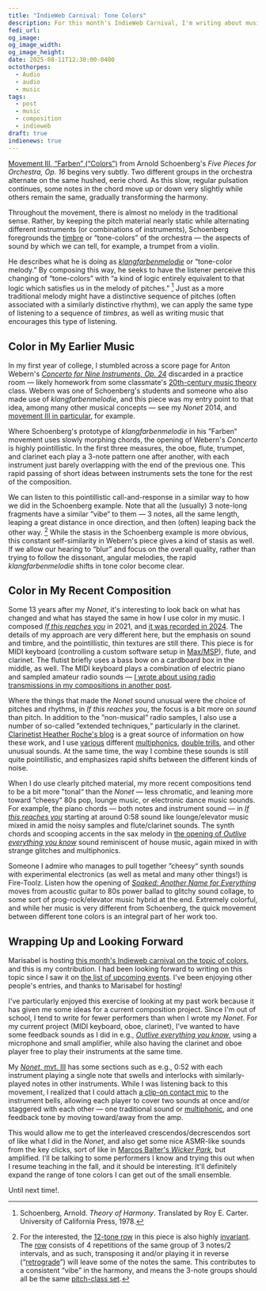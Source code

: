 ```yaml
---
title: "IndieWeb Carnival: Tone Colors"
description: For this month's IndieWeb Carnival, I'm writing about music that emphasizes timbre or “tone-color,” and how this kind of approach appears in my own composition.
fedi_url: 
og_image: 
og_image_width: 
og_image_height: 
date: 2025-08-11T12:30:00-0400
octothorpes:
  - Audio
  - audio
  - music
tags:
  - post
  - music
  - composition
  - indieweb
draft: true
indienews: true
---
```


<!-- <link rel="stylesheet" type="text/css" href="/styles/notes-photos.css">

<link rel="stylesheet" type="text/css" href="/styles/code/prism-perf-custom.css" />
<link rel="stylesheet" type="text/css" href="/styles/code/code-tweaks.css" /> -->

[Movement III, “Farben” (“Colors”)](https://www.youtube.com/watch?v=8AQx0V2lZs8&t=496s) from Arnold Schoenberg's *Five Pieces for Orchestra, Op. 16* begins very subtly. Two different groups in the orchestra alternate on the same hushed, eerie chord. As this slow, regular pulsation continues, some notes in the chord move up or down very slightly while others remain the same, gradually transforming the harmony.

Throughout the movement, there is almost no melody in the traditional sense. Rather, by keeping the pitch material nearly static while alternating different instruments (or combinations of instruments), Schoenberg foregrounds the [timbre](https://en.wikipedia.org/wiki/Timbre) or “tone-colors” of the orchestra — the aspects of sound by which we can tell, for example, a trumpet from a violin.

He describes what he is doing as [*klangfarbenmelodie*](https://en.wikipedia.org/wiki/Klangfarbenmelodie) or “tone-color melody.” By composing this way, he seeks to have the listener perceive this changing of “tone-colors” with “a kind of logic entirely equivalent to that logic which satisfies us in the melody of pitches.” [^1] Just as a more traditional melody might have a distinctive sequence of pitches (often associated with a similarly distinctive rhythm), we can apply the same type of listening to a sequence of *timbres*, as well as writing music that encourages this type of listening.

## Color in My Earlier Music

In my first year of college, I stumbled across a score page for Anton Webern's [*Concerto for Nine Instruments, Op. 24*](https://www.youtube.com/watch?v=pVQambrIKNo) discarded in a practice room — likely homework from some classmate's [20th-century music theory](https://en.wikipedia.org/wiki/20th-century_classical_music) class. Webern was one of Schoenberg's students and someone who also made use of *klangfarbenmelodie*, and this piece was my entry point to that idea, among many other musical concepts — see my *Nonet* 2014, and [movement III in particular](https://soundcloud.com/reilly-spitzfaden/nonet-iii?in=reilly-spitzfaden/sets/nonet-premiere), for example. 

Where Schoenberg's prototype of *klangfarbenmelodie* in his ”Farben“ movement uses slowly morphing chords, the opening of Webern's *Concerto* is highly pointillistic. In the first three measures, the oboe, flute, trumpet, and clarinet each play a 3-note pattern one after another, with each instrument just barely overlapping with the end of the previous one. This rapid passing of short ideas between instruments sets the tone for the rest of the composition. 

We can listen to this pointillistic call-and-response in a similar way to how we did in the Schoenberg example. Note that all the (usually) 3 note-long fragments have a similar ”vibe“ to them — 3 notes, all the same length, leaping a great distance in once direction, and then (often) leaping back the other way. [^2] While the stasis in the Schoenberg example is more obvious, this constant self-similarity in Webern's piece gives a kind of stasis as well. If we allow our hearing to “blur” and focus on the overall quality, rather than trying to follow the dissonant, angular melodies, the rapid *klangfarbenmelodie* shifts in tone color become clear.

<!--I can hear the similarities with Webern's *Concerto* in the short, angular, dissonant [motives](https://en.wikipedia.org/wiki/Motif_(music)) with large leaps between notes; in the way short ideas are rapidly passed between instruments, emphasizing tone color; and in the sparse, pointillistic [textures](https://en.wikipedia.org/wiki/Texture_(music)), among other features. -->

<!-- Webern also tended to write [12-tone rows](https://openmusictheory.github.io/twelveToneBasics.html) (the basic melodic/harmonic material in [12-tone music](https://en.wikipedia.org/wiki/Twelve-tone_technique)) with high amounts of internal consistency. For example, the row in his *Concerto* [is based on 4 copies of the same 3 notes/2 intervals](https://en.wikipedia.org/wiki/Concerto_for_Nine_Instruments_(Webern)#Composition) — a minor second and a minor third (e.g., B♭, B, and D). Even when the order of those notes is varied or the grouping is [transposed](https://en.wikipedia.org/wiki/Transposition_(music)) up or down to build the row, there is a consistent feeling or “vibe” to the harmony and melody created by this symmetry. 

Just as the more obvious stasis in the opening chords of Schoenberg's “Farben” movement allows and encourages us to focus on the timbre, so does the consistent “vibe” to Webern's pitch material. When I listen to Webern, I often allow my hearing to blur, this consistent quality to emerge, and timbre to take over in lieu of pitch. This pitch symmetry (and the resulting emphasis on timbre and overall sound) is another quality of Webern's music that appeared in my own earlier writing, including my *Nonet*. -->

## Color in My Recent Composition

Some 13 years after my *Nonet*, it's interesting to look back on what has changed and what has stayed the same in how I use color in my music. I composed [*If this reaches you*](https://applytriangle.bandcamp.com/track/if-this-reaches-you) in 2021, and [it was recorded in 2024](/posts/2024/04/new-album-announcement/). The details of my approach are very different here, but the emphasis on sound and timbre, and the pointillistic, thin textures are still there. This piece is for MIDI keyboard (controlling a custom software setup in [Max/MSP](https://en.wikipedia.org/wiki/Max_(software))), flute, and clarinet. The flutist briefly uses a bass bow on a cardboard box in the middle, as well. The MIDI keyboard plays a combination of electric piano and sampled amateur radio sounds — [I wrote about using radio transmissions in my compositions in another post](/posts/2024/12/radio-listening-musically/).

Where the things that made the *Nonet* sound unusual were the choice of pitches and rhythms, in *If this reaches you*, the focus is a bit more on *sound* than pitch. In addition to the ”non-musical“ radio samples, I also use a number of so-called ”extended techniques,“ particularly in the clarinet. [Clarinetist Heather Roche's blog](http://www.heatherroche.net/) is a great source of information on how these work, and I use [various](https://heatherroche.net/2018/09/13/27-easy-bb-clarinet-multiphonics/) different [multiphonics](https://heatherroche.net/2019/11/05/underblown-bb-clarinet-multiphonics/), [double trills](https://heatherroche.net/2014/05/11/on-double-trills-for-bb-clarinet/), and other unusual sounds. At the same time, the way I combine these sounds is still quite pointillistic, and emphasizes rapid shifts between the different kinds of noise.

When I do use clearly pitched material, my more recent compositions tend to be a bit more ”tonal“ than the *Nonet* — less chromatic, and leaning more toward ”cheesy“ 80s pop, lounge music, or electronic dance music sounds. For example, the piano chords — both notes and instrument sound — in [*If this reaches you*](https://applytriangle.bandcamp.com/track/if-this-reaches-you) starting at around 0:58 sound like lounge/elevator music mixed in amid the noisy samples and flute/clarinet sounds. The synth chords and scooping accents in the sax melody in [the opening of *Outlive everything you know*](https://www.youtube.com/watch?v=2dz0iKwHrkI) sound reminiscent of house music, again mixed in with strange glitches and multiphonics.

Someone I admire who manages to pull together ”cheesy“ synth sounds with experimental electronics (as well as metal and many other things!) is Fire-Toolz. Listen how the opening of [*Soaked: Another Name for Everything*](https://fire-toolz.bandcamp.com/track/soaked-another-name-for-everything) moves from acoustic guitar to 80s power ballad to glitchy sound collage, to some sort of prog-rock/elevator music hybrid at the end. Extremely colorful, and while her music is very different from Schoenberg, the quick movement between different tone colors is an integral part of her work too.

<!-- Note also how amid all the glitchy noise and experimental brass sounds, [the electric piano around 4:58 and following in *Everything lost along the way*](https://www.youtube.com/watch?v=t_gxCOcNJr8&t=298s) is the same preset as the opening of [Whitney Houston's ”Greatest Love of All“](https://www.youtube.com/watch?v=IYzlVDlE72w). -->

<!-- ## Color in Electronic Music

Autechre [*qplay*](https://autechre.bandcamp.com/track/qplay) -->

<!-- Webern also tended to write [12-tone rows](https://openmusictheory.github.io/twelveToneBasics.html) such that [when the row is transformed, certain pitches remain the same](https://openmusictheory.github.io/twelveToneMusicInvariance.html). [^2] [Movement II of his *Variations for Piano, Op. 27*](https://www.youtube.com/watch?v=by1OlFqIQxI&t=96s) makes this “invariance” particularly clear — notice how some notes stay “frozen,” not only recurring, but recurring in the same register. As professors of mine have noted to me, this gives an opportunity -->

<!-- and Edgard Varèse (see e.g., [*Octandre*](https://www.youtube.com/watch?v=cLIOdiAzddY)) were -->

## Wrapping Up and Looking Forward

Marisabel is hosting [this month's Indieweb carnival on the topic of colors](https://marisabel.nl/public/blog/IndieWeb_Carnival_August_2025_:_Colors), and this is my contribution. I had been looking forward to writing on this topic since I saw it on [the list of upcoming events](https://indieweb.org/IndieWeb_Carnival). I've been enjoying other people's entries, and thanks to Marisabel for hosting!

I've particularly enjoyed this exercise of looking at my past work because it has given me some ideas for a current composition project. Since I'm out of school, I tend to write for fewer performers than when I wrote my *Nonet*. For my current project (MIDI keyboard, oboe, clarinet), I've wanted to have some feedback sounds as I did in e.g., [*Outlive everything you know*](https://www.youtube.com/watch?v=2dz0iKwHrkI), using a microphone and small amplifier, while also having the clarinet and oboe player free to play their instruments at the same time.

My [*Nonet*, mvt. III](https://soundcloud.com/reilly-spitzfaden/nonet-iii?in=reilly-spitzfaden/sets/nonet-premiere) has some sections such as e.g., 0:52 with each instrument playing a single note that swells and interlocks with similarly-played notes in other instruments. While I was listening back to this movement, I realized that I could attach [a clip-on contact mic](https://www.korg.com/us/products/tuners/cm_300/) to the instrument bells, allowing each player to cover two sounds at once and/or staggered with each other — one traditional sound or [multiphonic](https://en.wikipedia.org/wiki/Multiphonic), and one feedback tone by moving toward/away from the amp. 

This would allow me to get the interleaved crescendos/decrescendos sort of like what I did in the *Nonet*, and also get some nice ASMR-like sounds from the key clicks, sort of like in [Marcos Balter's *Wicker Park*](https://www.youtube.com/watch?v=j_EbQ2CQhog&pp=ygUZd2lja2VyIHBhcmsgbWFyY29zIGJhbHRlcg%3D%3D), but amplified. I'll be talking to some performers I know and trying this out when I resume teaching in the fall, and it should be interesting. It'll definitely expand the range of tone colors I can get out of the small ensemble.

Until next time!.

[^1]: Schoenberg, Arnold. *Theory of Harmony*. Translated by Roy E. Carter. University of California Press, 1978.

[^2]: For the interested, the [12-tone row](https://openmusictheory.github.io/twelveToneBasics.html) in this piece is also highly [invariant](https://openmusictheory.github.io/twelveToneMusicInvariance.html). The [row](https://en.wikipedia.org/wiki/Concerto_for_Nine_Instruments_(Webern)#Composition) consists of 4 repetitions of the same group of 3 notes/2 intervals, and as such, transposing it and/or playing it in reverse (“[retrograde](https://openmusictheory.github.io/twelveToneOperations.html)”) will leave some of the notes the same. This contributes to a consistent “vibe” in the harmony, and means the 3-note groups should all be the same [pitch-class set](https://viva.pressbooks.pub/openmusictheory/chapter/pc-sets-normal-order-and-transformations/).

<!-- [^2]: More accurately, the [pitch *class*](https://en.wikipedia.org/wiki/Pitch_class) is preserved. -->

